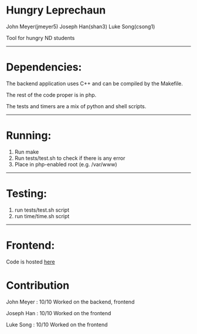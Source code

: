 # Hungry Leprechaun
John Meyer(jmeyer5) Joseph Han(shan3) Luke Song(csong1)

Tool for hungry ND students

----
Dependencies:
====
The backend application uses C++ and can be compiled by the Makefile.

The rest of the code proper is in php. 

The tests and timers are a mix of python and shell scripts.

----
Running:
=====

1. Run make
2. Run tests/test.sh to check if there is any error
3. Place in php-enabled root (e.g. /var/www)

----
Testing:
=======
1. run tests/test.sh script
2. run time/time.sh script

----
Frontend:
=======
Code is hosted [here](http://project.whaleoftime.com)

Contribution
======

John Meyer : 10/10
Worked on the backend, frontend

Joseph Han : 10/10
Worked on the frontend

Luke Song : 10/10
Worked on the frontend
